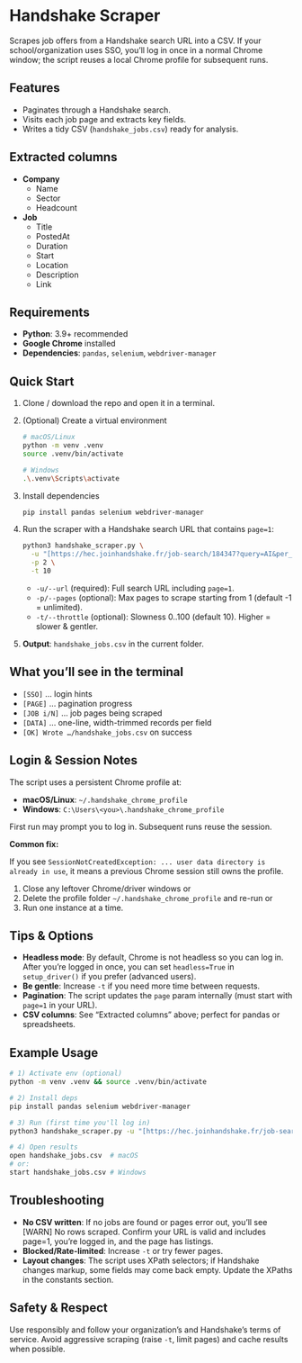 # Handshake Scraper

Scrapes job offers from a Handshake search URL into a CSV. If your school/organization uses SSO, you’ll log in once in a normal Chrome window; the script reuses a local Chrome profile for subsequent runs.

## Features

* Paginates through a Handshake search.
* Visits each job page and extracts key fields.
* Writes a tidy CSV (`handshake_jobs.csv`) ready for analysis.

## Extracted columns

* **Company**
    * Name
    * Sector
    * Headcount
* **Job**
    * Title
    * PostedAt
    * Duration
    * Start
    * Location
    * Description
    * Link

## Requirements

* **Python**: 3.9+ recommended
* **Google Chrome** installed
* **Dependencies**: `pandas`, `selenium`, `webdriver-manager`

## Quick Start

1.  Clone / download the repo and open it in a terminal.
2.  (Optional) Create a virtual environment
    ```bash
    # macOS/Linux
    python -m venv .venv
    source .venv/bin/activate
    
    # Windows
    .\.venv\Scripts\activate
    ```
3.  Install dependencies
    ```bash
    pip install pandas selenium webdriver-manager
    ```
4.  Run the scraper with a Handshake search URL that contains `page=1`:
    ```bash
    python3 handshake_scraper.py \
      -u "[https://hec.joinhandshake.fr/job-search/184347?query=AI&per_page=25&jobType=10&jobType=18&jobType=22&sort=relevance&page=1](https://hec.joinhandshake.fr/job-search/184347?query=AI&per_page=25&jobType=10&jobType=18&jobType=22&sort=relevance&page=1)" \
      -p 2 \
      -t 10
    ```
    * `-u/--url` (required): Full search URL including `page=1`.
    * `-p/--pages` (optional): Max pages to scrape starting from 1 (default -1 = unlimited).
    * `-t/--throttle` (optional): Slowness 0..100 (default 10). Higher = slower & gentler.

5.  **Output**: `handshake_jobs.csv` in the current folder.

## What you’ll see in the terminal

* `[SSO]` … login hints
* `[PAGE]` … pagination progress
* `[JOB i/N]` … job pages being scraped
* `[DATA]` … one-line, width-trimmed records per field
* `[OK] Wrote …/handshake_jobs.csv` on success

## Login & Session Notes

The script uses a persistent Chrome profile at:

* **macOS/Linux**: `~/.handshake_chrome_profile`
* **Windows**: `C:\Users\<you>\.handshake_chrome_profile`

First run may prompt you to log in. Subsequent runs reuse the session.

**Common fix:**

If you see `SessionNotCreatedException: ... user data directory is already in use`, it means a previous Chrome session still owns the profile.

1.  Close any leftover Chrome/driver windows or
2.  Delete the profile folder `~/.handshake_chrome_profile` and re-run or
3.  Run one instance at a time.

## Tips & Options

* **Headless mode**: By default, Chrome is not headless so you can log in. After you’re logged in once, you can set `headless=True` in `setup_driver()` if you prefer (advanced users).
* **Be gentle**: Increase `-t` if you need more time between requests.
* **Pagination**: The script updates the `page` param internally (must start with `page=1` in your URL).
* **CSV columns**: See “Extracted columns” above; perfect for pandas or spreadsheets.

## Example Usage

```bash
# 1) Activate env (optional)
python -m venv .venv && source .venv/bin/activate

# 2) Install deps
pip install pandas selenium webdriver-manager

# 3) Run (first time you'll log in)
python3 handshake_scraper.py -u "[https://hec.joinhandshake.fr/job-search/184347?query=AI&per_page=25&sort=relevance&page=1](https://hec.joinhandshake.fr/job-search/184347?query=AI&per_page=25&sort=relevance&page=1)" -p 1 -t 12

# 4) Open results
open handshake_jobs.csv  # macOS
# or:
start handshake_jobs.csv # Windows
```

## Troubleshooting

* **No CSV written**: If no jobs are found or pages error out, you’ll see [WARN] No rows scraped. Confirm your URL is valid and includes page=1, you’re logged in, and the page has listings.
* **Blocked/Rate-limited**: Increase `-t` or try fewer pages.
* **Layout changes**: The script uses XPath selectors; if Handshake changes markup, some fields may come back empty. Update the XPaths in the constants section.

## Safety & Respect

Use responsibly and follow your organization’s and Handshake’s terms of service. Avoid aggressive scraping (raise `-t`, limit pages) and cache results when possible.
